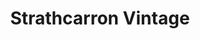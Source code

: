 ---
title: "Strathcarron Vintage"
url: /bridge-of-allan/strathcarron-vintage/
shop: Gebrauchtwaren
---